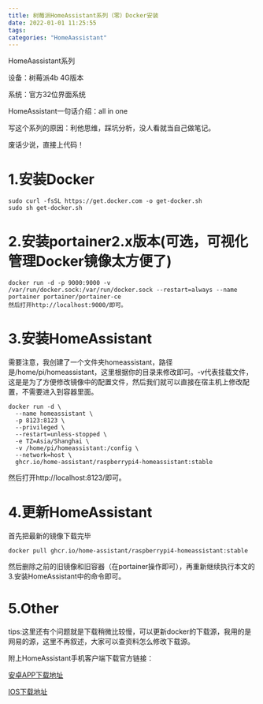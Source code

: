 ```yaml
---
title: 树莓派HomeAssistant系列（零）Docker安装
date: 2022-01-01 11:25:55
tags:
categories: "HomeAassistant"
---
```

HomeAassistant系列
<!--more-->
设备：树莓派4b 4G版本

系统：官方32位界面系统

HomeAssistant一句话介绍：all in one

写这个系列的原因：利他思维，踩坑分析，没人看就当自己做笔记。

废话少说，直接上代码！

# 1.安装Docker
```
sudo curl -fsSL https://get.docker.com -o get-docker.sh
sudo sh get-docker.sh
```

# 2.安装portainer2.x版本(可选，可视化管理Docker镜像太方便了)
```
docker run -d -p 9000:9000 -v /var/run/docker.sock:/var/run/docker.sock --restart=always --name portainer portainer/portainer-ce
然后打开http://localhost:9000/即可。
```

# 3.安装HomeAssistant
需要注意，我创建了一个文件夹homeassistant，路径是/home/pi/homeassistant，这里根据你的目录来修改即可。-v代表挂载文件，这是是为了方便修改镜像中的配置文件，然后我们就可以直接在宿主机上修改配置，不需要进入到容器里面。
```
docker run -d \
  --name homeassistant \
  -p 8123:8123 \
  --privileged \
  --restart=unless-stopped \
  -e TZ=Asia/Shanghai \
  -v /home/pi/homeassistant:/config \
  --network=host \
  ghcr.io/home-assistant/raspberrypi4-homeassistant:stable
```
然后打开http://localhost:8123/即可。

# 4.更新HomeAssistant
首先把最新的镜像下载完毕
```
docker pull ghcr.io/home-assistant/raspberrypi4-homeassistant:stable
```
然后删除之前的旧镜像和旧容器（在portainer操作即可），再重新继续执行本文的3.安装HomeAssistant中的命令即可。

# 5.Other
tips:这里还有个问题就是下载稍微比较慢，可以更新docker的下载源，我用的是网易的源，这里不再叙述，大家可以查资料怎么修改下载源。

附上HomeAssistant手机客户端下载官方链接：

[安卓APP下载地址](https://github.com/home-assistant/android/releases)

[IOS下载地址](https://apps.apple.com/cn/app/home-assistant/id1099568401)
